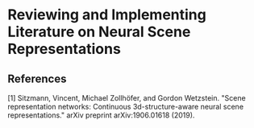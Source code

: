 # Reviewing and Implementing Literature on Neural Scene Representations
<!---
[![Open in
Colab](https://colab.research.google.com/assets/colab-badge.svg)](https://colab.research.google.com/github/YooPaul/neural_scene_representations/blob/master/.ipynb)<br>
-->




## References

[1] Sitzmann, Vincent, Michael Zollhöfer, and Gordon Wetzstein. "Scene representation networks: Continuous 3d-structure-aware neural scene representations." arXiv preprint arXiv:1906.01618 (2019).

